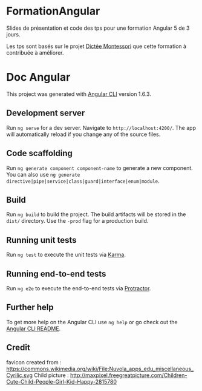 # FormationAngular

Slides de présentation et code des tps pour une formation Angular 5 de 3 jours.

Les tps sont basés sur le projet
[Dictée Montessori](https://github.com/dedesite/montessori) que cette formation
à contribuée à améliorer.

# Doc Angular

This project was generated with
[Angular CLI](https://github.com/angular/angular-cli) version 1.6.3.

## Development server

Run `ng serve` for a dev server. Navigate to `http://localhost:4200/`. The app
will automatically reload if you change any of the source files.

## Code scaffolding

Run `ng generate component component-name` to generate a new component. You can
also use `ng generate directive|pipe|service|class|guard|interface|enum|module`.

## Build

Run `ng build` to build the project. The build artifacts will be stored in the
`dist/` directory. Use the `-prod` flag for a production build.

## Running unit tests

Run `ng test` to execute the unit tests via
[Karma](https://karma-runner.github.io).

## Running end-to-end tests

Run `ng e2e` to execute the end-to-end tests via
[Protractor](http://www.protractortest.org/).

## Further help

To get more help on the Angular CLI use `ng help` or go check out the
[Angular CLI README](https://github.com/angular/angular-cli/blob/master/README.md).

## Credit

favicon created from :
https://commons.wikimedia.org/wiki/File:Nuvola_apps_edu_miscellaneous_Cyrilic.svg
Child picture :
http://maxpixel.freegreatpicture.com/Children-Cute-Child-People-Girl-Kid-Happy-2815780
